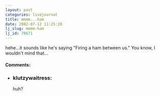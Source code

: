 ```yaml
---
layout: post
categories: livejournal
title: mmmm...ham
date: 2002-07-12 11:25:28
lj_slug: mmmm-ham
lj_id: 70671
---
```

hehe...it sounds like he's saying "Firing a ham between us." You know, I wouldn't mind that...


<div id="comments"><h4>Comments:</h4><div class="lj-comments"><ul>
<li><h3>klutzywaitress: </h3>
<a id="comment-88"></a>
<p>huh?</p>
</li>
</ul></div></div>
